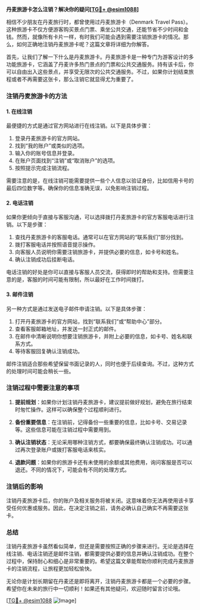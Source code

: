 **丹麦旅游卡怎么注销？解决你的疑问[[TG💪+ @esim1088](https://t.me/s/esim1088)]**

相信不少朋友在丹麦旅行时，都曾使用过丹麦旅游卡（Denmark Travel Pass）。这种旅游卡不仅方便游客购买景点门票、乘坐公共交通，还能节省不少时间和金钱。然而，就像所有卡片一样，有时我们可能会遇到需要注销旅游卡的情况。那么，如何正确地注销丹麦旅游卡呢？这篇文章将详细为你解答。

首先，让我们了解一下什么是丹麦旅游卡。丹麦旅游卡是一种专门为游客设计的多功能旅游卡，它涵盖了丹麦许多热门景点的门票和公共交通服务。持有该卡后，你可以自由出入这些景点，并享受无限次的公共交通服务。不过，如果你计划结束旅程或者不再需要这张卡，那么注销它就显得尤为重要了。

### 注销丹麦旅游卡的方法

#### 1. **在线注销**
最便捷的方式是通过官方网站进行在线注销。以下是具体步骤：

1. 登录丹麦旅游卡的官方网站。
2. 找到“我的账户”或类似的选项。
3. 输入你的账号信息并登录。
4. 在账户页面找到“注销”或“取消账户”的选项。
5. 按照提示完成注销流程。

需要注意的是，在线注销可能需要提供一些个人信息以验证身份，比如信用卡号的最后四位数字等。确保你的信息准确无误，以免影响注销过程。

#### 2. **电话注销**
如果你更倾向于直接与客服沟通，可以选择拨打丹麦旅游卡的官方客服电话进行注销。以下是步骤：

1. 查找丹麦旅游卡的客服电话。通常可以在官方网站的“联系我们”部分找到。
2. 拨打客服电话并按照语音提示操作。
3. 向客服人员说明你需要注销旅游卡，并提供必要的信息，如卡号和姓名。
4. 确认注销成功后挂断电话。

电话注销的好处是你可以直接与客服人员交流，获得即时的帮助和支持。但需要注意的是，客服的时间可能有限制，所以最好在工作时间拨打。

#### 3. **邮件注销**
另一种方式是通过发送电子邮件申请注销。以下是具体步骤：

1. 打开丹麦旅游卡的官方网站，找到“联系我们”或“帮助中心”部分。
2. 查看客服邮箱地址，并发送一封正式的邮件。
3. 在邮件中清晰说明你想要注销旅游卡，并附上必要的信息，如卡号、姓名和联系方式。
4. 等待客服回复确认注销成功。

邮件注销适合那些希望保留书面记录的人，同时也便于后续查询。不过，这种方式的处理时间可能会稍长一些。

### 注销过程中需要注意的事项

1. **提前规划**：如果你计划注销丹麦旅游卡，建议提前做好规划，避免在旅行结束时匆忙操作。这样可以确保整个过程顺利进行。
   
2. **备份重要信息**：在注销前，记得备份一些重要的信息，比如卡号、交易记录等。这些信息可能在注销过程中需要用到。

3. **确认注销状态**：无论采用哪种注销方式，都要确保最终确认注销成功。可以通过再次登录账户或拨打客服电话来核实。

4. **退款问题**：如果你的旅游卡还有未使用的余额或其他费用，询问客服是否可以退还。不同的情况下，可能会有不同的处理方式。

### 注销后的影响

注销丹麦旅游卡后，你的账户及相关服务将被关闭。这意味着你无法再使用该卡享受任何优惠或服务。因此，在决定注销之前，请务必确认自己确实不再需要这张卡。

### 总结

注销丹麦旅游卡虽然看似简单，但还是需要按照正确的步骤来进行。无论是选择在线注销、电话注销还是邮件注销，都需要提供必要的信息并确认注销成功。在整个过程中，保持耐心和细心是非常重要的。希望这篇文章能帮助你顺利完成丹麦旅游卡的注销流程，让旅程更加轻松愉快。

无论你是计划长期留在丹麦还是即将离开，注销丹麦旅游卡都是一个必要的步骤。希望你在未来的旅行中一切顺利！如果还有其他疑问，欢迎随时留言讨论哦。

[[TG💪+ @esim1088](https://t.me/s/esim1088) ![Image](https://i.postimg.cc/4NQfJmqS/Snipaste-2025-05-13-00-14-12.png)]